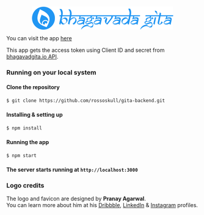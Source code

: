 <p align='center'><img align='center' src='https://github.com/rossoskull/gita/blob/master/src/IMG/bgblue2.png'></img></p>  

You can visit the app [here](https://rossoskull.me/gita)


This app gets the access token using Client ID and secret from [bhagavadgita.io API](https://bhagavadgita.io/api/).

### Running on your local system
#### Clone the repository
```sh
$ git clone https://github.com/rossoskull/gita-backend.git
```
#### Installing & setting up
```sh
$ npm install
```
#### Running the app
```sh
$ npm start
```
#### The server starts running at `http://localhost:3000`

### Logo credits
The logo and favicon are designed by **Pranay Agarwal**.  
You can learn more about him at his [Dribbble](https://dribbble.com/PranayAgarwal), [LinkedIn](https://www.linkedin.com/in/py-ag/) & [Instagram](https://www.instagram.com/py_ag/) profiles.

